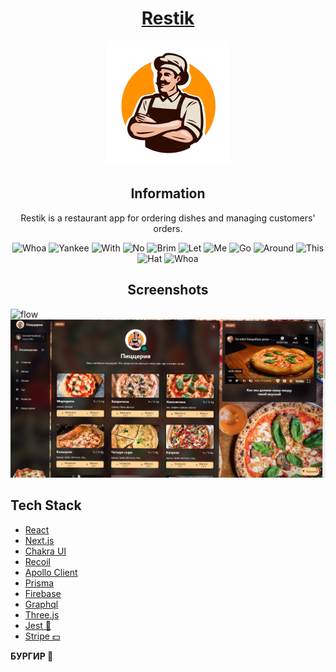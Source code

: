 <div align="center">
	<h1><a href="https://restik.vercel.app/">Restik</a></h1>
	<img src="public/favicon.png" alt="Logo" width="200"/>

<h2>Information</h1>

Restik is a restaurant app for ordering dishes and managing customers' orders.  

<img src="screenshots/spin.gif" alt="Whoa" width="50"/>	
<img src="screenshots/spin.gif" alt="Yankee" width="50"/>	
<img src="screenshots/spin.gif" alt="With" width="50"/>
<img src="screenshots/spin.gif" alt="No" width="50"/>
<img src="screenshots/spin.gif" alt="Brim" width="50"/>	
<img src="screenshots/spin.gif" alt="Let" width="50"/>
<img src="screenshots/spin.gif" alt="Me" width="50"/>
<img src="screenshots/spin.gif" alt="Go" width="50"/>	
<img src="screenshots/spin.gif" alt="Around" width="50"/>
<img src="screenshots/spin.gif" alt="This" width="50"/>
<img src="screenshots/spin.gif" alt="Hat" width="50"/>
<img src="screenshots/spin.gif" alt="Whoa" width="50"/>
	
<h2>Screenshots</h2>

</div>

![flow](screenshots/flow.gif) 
![menu](screenshots/menu.png) 

## Tech Stack

- [React](https://reactjs.org/)
- [Next.js](https://nextjs.org/) 
- [Chakra UI](https://next.chakra-ui.com/)
- [Recoil](https://recoiljs.org/)
- [Apollo Client](https://www.apollographql.com/docs/react/)
- [Prisma](https://prisma.io/)
- [Firebase](https://firebase.google.com/)
- [Graphql](https://graphql.org/)
- [Three.js](https://threejs.org/)
- [Jest 🤡](https://jestjs.io/)
- [Stripe 💵](https://stripe.com/)

<b> БУРГИР 🍔 </b>
